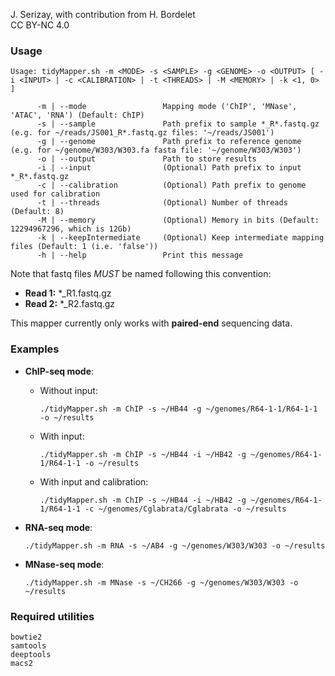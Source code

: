 J. Serizay, with contribution from H. Bordelet  
CC BY-NC 4.0

### Usage 

```
Usage: tidyMapper.sh -m <MODE> -s <SAMPLE> -g <GENOME> -o <OUTPUT> [ -i <INPUT> | -c <CALIBRATION> | -t <THREADS> | -M <MEMORY> | -k <1, 0> ]

      -m | --mode                 Mapping mode ('ChIP', 'MNase', 'ATAC', 'RNA') (Default: ChIP)
      -s | --sample               Path prefix to sample *_R*.fastq.gz (e.g. for ~/reads/JS001_R*.fastq.gz files: '~/reads/JS001')
      -g | --genome               Path prefix to reference genome (e.g. for ~/genome/W303/W303.fa fasta file: '~/genome/W303/W303')
      -o | --output               Path to store results
      -i | --input                (Optional) Path prefix to input *_R*.fastq.gz
      -c | --calibration          (Optional) Path prefix to genome used for calibration
      -t | --threads              (Optional) Number of threads (Default: 8)
      -M | --memory               (Optional) Memory in bits (Default: 12294967296, which is 12Gb)
      -k | --keepIntermediate     (Optional) Keep intermediate mapping files (Default: 1 (i.e. 'false'))
      -h | --help                 Print this message
```

Note that fastq files *MUST* be named following this convention:
   
- **Read 1:** \*_R1.fastq.gz
- **Read 2:** \*_R2.fastq.gz

This mapper currently only works with **paired-end** sequencing data. 

### Examples

* **ChIP-seq mode**:

    - Without input:               

        `./tidyMapper.sh -m ChIP -s ~/HB44 -g ~/genomes/R64-1-1/R64-1-1 -o ~/results`
    
    - With input:

        `./tidyMapper.sh -m ChIP -s ~/HB44 -i ~/HB42 -g ~/genomes/R64-1-1/R64-1-1 -o ~/results`
    
    - With input and calibration:

        `./tidyMapper.sh -m ChIP -s ~/HB44 -i ~/HB42 -g ~/genomes/R64-1-1/R64-1-1 -c ~/genomes/Cglabrata/Cglabrata -o ~/results`
    
* **RNA-seq mode**:

    `./tidyMapper.sh -m RNA -s ~/AB4 -g ~/genomes/W303/W303 -o ~/results`

* **MNase-seq mode**:

    `./tidyMapper.sh -m MNase -s ~/CH266 -g ~/genomes/W303/W303 -o ~/results`

### Required utilities

`bowtie2`  
`samtools`  
`deeptools`  
`macs2`  
